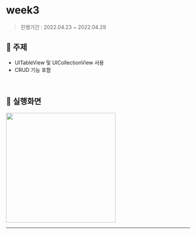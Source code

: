 # week3

> 진행기간 : 2022.04.23 ~ 2022.04.29

## 📌 주제

- UITableView 및 UICollectionView 사용
- CRUD 기능 포함

</br>

## 📌 실행화면

<img src="https://user-images.githubusercontent.com/98953443/172576404-afe631b9-6203-4285-8b8d-478f94855c8a.gif" width = 300>

</br>

---

